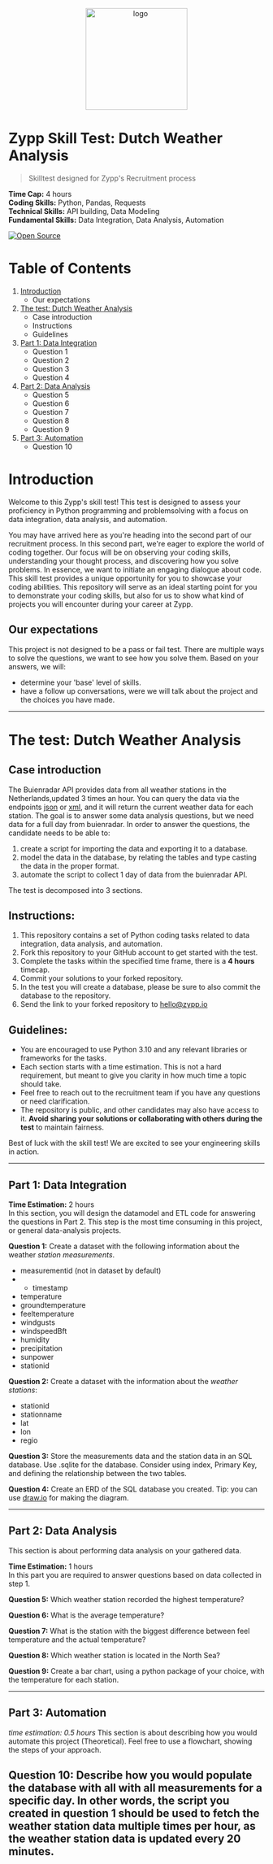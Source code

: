 <p align="center"><img alt="logo" src="https://www.zypp.io/static/assets/img/logos/zypp/white/500px.png" width="200"></p>

Zypp Skill Test: Dutch Weather Analysis
===

> Skilltest designed for Zypp's Recruitment process

**Time Cap:** 4 hours <br>
**Coding Skills:** Python, Pandas, Requests <br>
**Technical Skills:** API building, Data Modeling <br>
**Fundamental Skills:** Data Integration, Data Analysis, Automation <br>

[![Open Source](https://badges.frapsoft.com/os/v1/open-source.svg?v=103)](https://opensource.org/)

# Table of Contents
1. [Introduction](#introduction-skilltest)
   - Our expectations
2. [The test: Dutch Weather Analysis](#the-test-dutch-weather-analysis)
   - Case introduction
   - Instructions
   - Guidelines
3. [Part 1: Data Integration](#part-1-data-integration)
   - Question 1
   - Question 2
   - Question 3
   - Question 4
4. [Part 2: Data Analysis](#part-2-data-analysis)
   - Question 5
   - Question 6
   - Question 7
   - Question 8
   - Question 9
5. [Part 3: Automation](#part-3-automation)
   - Question 10


#  Introduction 
Welcome to this Zypp's skill test! This test is designed to assess your proficiency in Python programming and problemsolving with a focus on data integration, data analysis, and automation.

You may have arrived here as you're heading into the second part of our recruitment process. In this second part, we're eager to explore the world of coding together. Our focus will be on observing your coding skills, understanding your thought process, and discovering how you solve problems. In essence, we want to initiate an engaging dialogue about code.
This skill test provides a unique opportunity for you to showcase your coding abilities. This repository will serve as an ideal starting point for you to demonstrate your coding skills, but also for us to show what kind of projects you will encounter during your career at Zypp. 

##  Our expectations
This project is not designed to be a pass or fail test. There are multiple ways to solve the questions, we want to see 
how you solve them. Based on your answers, we will:
- determine your 'base' level of skills.
- have a follow up conversations, were we will talk about the project and the choices you have made.

---

# The test: Dutch Weather Analysis
## Case introduction
The Buienradar API provides data from all weather stations in the Netherlands,updated 3 times an hour. You can query the data via the endpoints [json](https://json.buienradar.nl) or [xml](https://xml.buienradar.nl), and it will return the current weather data for each station.
The goal is to answer some data analysis questions, but we need data for a full day from buienradar. In order to answer the questions, the candidate needs to be able to: 
1. create a script for importing the data and exporting it to a database.
2. model the data in the database, by relating the tables and type casting the data in the proper format.
3. automate the script to collect 1 day of data from the buienradar API.

The test is decomposed into 3 sections.

## Instructions:
1. This repository contains a set of Python coding tasks related to data integration, data analysis, and automation.
2. Fork this repository to your GitHub account to get started with the test.
3. Complete the tasks within the specified time frame, there is a **4 hours** timecap.
4. Commit your solutions to your forked repository.
5. In the test you will create a database, please be sure to also commit the database to the repository.
6. Send the link to your forked repository to hello@zypp.io

## Guidelines:
- You are encouraged to use Python 3.10 and any relevant libraries or frameworks for the tasks.
- Each section starts with a time estimation. This is not a hard requirement, but meant to give you clarity in how much time a topic should take.
- Feel free to reach out to the recruitment team if you have any questions or need clarification.
- The repository is public, and other candidates may also have access to it. **Avoid sharing your solutions or collaborating with others during the test** to maintain fairness.

Best of luck with the skill test! We are excited to see your engineering skills in action.

---

## Part 1: Data Integration
**Time Estimation:** 2 hours <br>
In this section, you will design the datamodel and ETL code for answering the questions in Part 2. This step is the most
time consuming in this project, or general data-analysis projects. 

**Question 1:**
Create a dataset with the following information about the weather _station measurements_.
- measurementid (not in dataset by default)
- - timestamp
- temperature
- groundtemperature
- feeltemperature
- windgusts
- windspeedBft
- humidity
- precipitation
- sunpower
- stationid

**Question 2:**
Create a dataset with the information about the _weather stations_:
- stationid
- stationname
- lat
- lon
- regio


**Question 3:**
Store the measurements data and the station data in an SQL database. Use .sqlite for the database. Consider using index, Primary Key, and defining the relationship between the two tables.

**Question 4:**
Create an ERD  of the SQL database you created. Tip: you can use [draw.io](https://app.diagrams.net/) for making the diagram.

---

## Part 2: Data Analysis
This section is about performing data analysis on your gathered data. 

**Time Estimation:** 1 hours <br>
In this part you are required to answer questions based on data collected in step 1.

**Question 5:**
Which weather station recorded the highest temperature?

**Question 6:**
What is the average temperature?

**Question 7:**
What is the station with the biggest difference between feel temperature and the actual temperature?

**Question 8:**
Which weather station is located in the North Sea?

**Question 9:**
Create a bar chart, using a python package of your choice, with the temperature for each station.

---

## Part 3: Automation
*time estimation: 0.5 hours*
This section is about describing how you would automate this project (Theoretical). Feel free to use a 
flowchart, showing the steps of your approach.

**Question 10:**
Describe how you would populate the database with all with all measurements for a specific day. 
In other words, the script you created in question 1 should be used to fetch the weather station data multiple times per hour, as the weather station data is updated every 20 minutes.
---